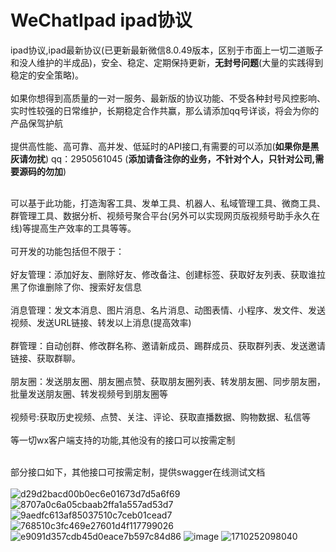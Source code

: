 # WeChatIpad ipad协议
ipad协议,ipad最新协议(已更新最新微信8.0.49版本，区别于市面上一切二道贩子和没人维护的半成品)，安全、稳定、定期保持更新，**无封号问题**(大量的实践得到稳定的安全策略)。<br><br>
如果你想得到高质量的一对一服务、最新版的协议功能、不受各种封号风控影响、实时性较强的日常维护，长期稳定合作共赢，那么请添加qq号详谈，将会为你的产品保驾护航<br><br>
提供高性能、高可靠、高并发、低延时的API接口,有需要的可以添加(**如果你是黑灰请勿扰**) qq：2950561045 (**添加请备注你的业务，不针对个人，只针对公司,需要源码的勿加**)<br><br>

可以基于此功能，打造淘客工具、发单工具、机器人、私域管理工具、微商工具、群管理工具、数据分析、视频号聚合平台(另外可以实现网页版视频号助手永久在线)等提高生产效率的工具等等。<br><br>
可开发的功能包括但不限于：<br><br>
好友管理：添加好友、删除好友、修改备注、创建标签、获取好友列表、获取谁拉黑了你谁删除了你、搜索好友信息<br><br>
消息管理：发文本消息、图片消息、名片消息、动图表情、小程序、发文件、发送视频、发送URL链接、转发以上消息(提高效率)<br><br>
群管理：自动创群、修改群名称、邀请新成员、踢群成员、获取群列表、发送邀请链接、获取群聊。<br><br>
朋友圈：发送朋友圈、朋友圈点赞、获取朋友圈列表、转发朋友圈、同步朋友圈，批量发送朋友圈、转发视频号到朋友圈等<br><br>
视频号:获取历史视频、点赞、关注、评论、获取直播数据、购物数据、私信等<br><br>
等一切wx客户端支持的功能,其他没有的接口可以按需定制<br><br>

部分接口如下，其他接口可按需定制，提供swagger在线测试文档<br><br>
![d29d2bacd00b0ec6e01673d7d5a6f69](https://github.com/danta666/WeChatIpad/assets/29486192/4f77e9ae-23bb-40d2-99af-0c64f153e08b)
![8707a0c6a05cbaab2ffa1a557ad53d7](https://github.com/danta666/WeChatIpad/assets/29486192/9ea226eb-6a63-49f7-a945-fe4f8324ae0b)
![9aedfc613af85037510c7ceb01cead7](https://github.com/danta666/WeChatIpad/assets/29486192/e48ca0f6-2fe1-45f4-917e-3c9ff980dff2)
![768510c3fc469e27601d4f117799026](https://github.com/danta666/WeChatIpad/assets/29486192/f4506edf-8353-4795-9e1e-fcc122a2aeb5)
![e9091d357cdb45d0eace7b597c84d86](https://github.com/danta666/WeChatIpad/assets/29486192/1dd73a1d-149f-4f45-8f36-5fb170022bb3)
![image](https://github.com/danta666/WeChatIpad/assets/29486192/3827b085-f401-48b7-8f32-372695b250a8)
![1710252098040](https://github.com/danta666/WeChatIpad/assets/29486192/8ae13e38-78a9-485e-b4f9-b5d519b4ba00)
















